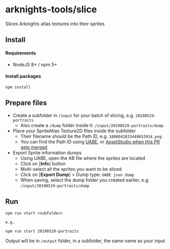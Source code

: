 # arknights-tools/slice

Slices Arknights atlas textures into their sprites

## Install
#### Requirements
* NodeJS 8+ / npm 5+

#### Install packages
```
npm install
```

## Prepare files
* Create a subfolder in `/input` for your batch of slicing, e.g. `20190529-portraits`
  * Also create a `/dump` folder inside it: `/input/20190529-portraits/dump`
* Place your SpriteAtlas Texture2D files inside the subfolder
  * Their filename should be the Path ID, e.g. `1086042833449653914.png`
  * You can find the Path ID using [UABE](https://github.com/DerPopo/UABE/releases), or [AssetStudio when this PR gets merged](https://github.com/Perfare/AssetStudio/pull/398)
* Export Sprite information dumps
  * Using UABE, open the AB file where the sprites are located
  * Click on [**Info**] button
  * Multi-select all the sprites you want to be sliced
  * Click on [**Export Dump**] > Dump type: `UABE json dump`
  * When saving, select the dump folder you created earlier, e.g. `/input/20190529-portraits/dump`

## Run
```
npm run start <subfolder>

e.g.

npm run start 20190529-portraits
```
Output will be in `/output` folder, in a subfolder, the same name as your input